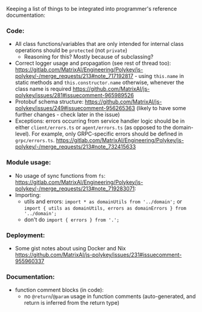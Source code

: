 Keeping a list of things to be integrated into programmer's reference documentation:

### Code:
* All class functions/variables that are only intended for internal class operations should be `protected` (not `private`)
   - Reasoning for this? Mostly because of subclassing?
* Correct logger usage and propagation (see rest of thread too): https://gitlab.com/MatrixAI/Engineering/Polykey/js-polykey/-/merge_requests/213#note_717192817 - using `this.name` in static methods and `this.constructor.name` otherwise, whenever the class name is required https://github.com/MatrixAI/js-polykey/issues/281#issuecomment-965989526
* Protobuf schema structure: https://github.com/MatrixAI/js-polykey/issues/249#issuecomment-956265363 (likely to have some further changes - check later in the issue)
* Exceptions: errors occurring from service handler logic should be in either `client/errors.ts` or `agent/errors.ts` (as opposed to the domain-level). For example, only GRPC-specific errors should be defined in `grpc/errors.ts`. https://gitlab.com/MatrixAI/Engineering/Polykey/js-polykey/-/merge_requests/213#note_732415633

### Module usage:
* No usage of sync functions from `fs`: https://gitlab.com/MatrixAI/Engineering/Polykey/js-polykey/-/merge_requests/213#note_719283071: 
* Importing:
   - utils and errors: `import * as domainUtils from '../domain';` or `import { utils as domainUtils, errors as domainErrors } from '../domain';`
   - don't do `import { errors } from '.';`

### Deployment:
* Some gist notes about using Docker and Nix https://github.com/MatrixAI/js-polykey/issues/231#issuecomment-955960337

### Documentation:
* function comment blocks (in code):
   - no `@return`/`@param` usage in function comments (auto-generated, and return is inferred from the return type)